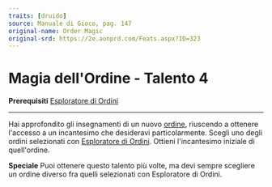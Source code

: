 ```yaml
---
traits: [druido]
source: Manuale di Gioco, pag. 147
original-name: Order Magic
original-srd: https://2e.aonprd.com/Feats.aspx?ID=323
---
```


# Magia dell'Ordine - Talento 4

**Prerequisiti**
[Esploratore di Ordini](/classi/druido/talenti/esploratore-di-ordini)

---

Hai approfondito gli insegnamenti di un nuovo [ordine](/classi/druido/ordini),
riuscendo a ottenere l'accesso a un incantesimo che desideravi particolarmente.
Scegli uno degli ordini selezionati con
[Esploratore di Ordini](/classi/druido/talenti/esploratore-di-ordini). Ottieni
l'incantesimo iniziale di quell'ordine.

**Speciale** Puoi ottenere questo talento più volte, ma devi sempre scegliere un
ordine diverso fra quelli selezionati con Esploratore di Ordini.
